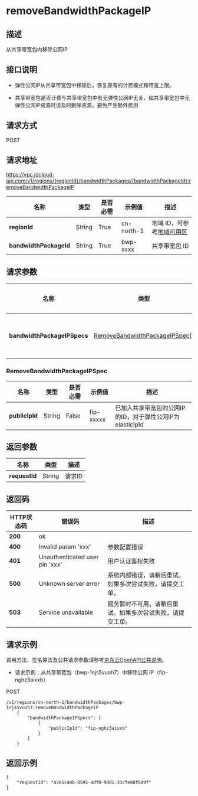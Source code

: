 # removeBandwidthPackageIP


## 描述

从共享带宽包内移除公网IP

## 接口说明

-  弹性公网IP从共享带宽包中移除后，恢复原有的计费模式和带宽上限。

-  共享带宽包是否计费与共享带宽包中有无弹性公网IP无关，如共享带宽包中无弹性公网IP资源时请及时删除资源，避免产生额外费用


## 请求方式
POST

## 请求地址
https://vpc.jdcloud-api.com/v1/regions/{regionId}/bandwidthPackages/{bandwidthPackageId}:removeBandwidthPackageIP

|名称|类型|是否必需|示例值|描述|
|---|---|---|---|---|
|**regionId**|String|True| cn-north-1 |地域 ID，可参考[地域可用区](https://docs.jdcloud.com/cn/virtual-private-cloud/region-az)|
|**bandwidthPackageId**|String|True| bwp-xxxx |共享带宽包 ID|

## 请求参数
|名称|类型|是否必需|示例值|描述|
|---|---|---|---|---|
|**bandwidthPackageIPSpecs**|[RemoveBandwidthPackageIPSpec[]](removebandwidthpackageip#removebandwidthpackageipspec)|True| |公网IP列表|

### <div id="removebandwidthpackageipspec">RemoveBandwidthPackageIPSpec</div>
|名称|类型|是否必需|示例值|描述|
|---|---|---|---|---|
|**publicIpId**|String|False| fip-xxxxx |已加入共享带宽包的公网IP的ID，对于弹性公网IP为elasticIpId|

## 返回参数
|名称|类型|描述|
|---|---|---|
|**requestId**|String|请求ID|


## 返回码
| HTTP状态码 | 错误码                         | 描述                                                       |
| ---------- | ------------------------------ | ---------------------------------------------------------- |
| **200**    | ok                             |                                                            |
| **400**    | Invalid param 'xxx'            | 参数配置错误                                               |
| **401**    | Unauthenticated user pin 'xxx' | 用户认证鉴权失败                                           |
| **500**    | Unknown server error           | 系统内部错误，请稍后重试。如果多次尝试失败，请提交工单。   |
| **503**    | Service unavailable            | 服务暂时不可用，请稍后重试。如果多次尝试失败，请提交工单。 |

## 请求示例
调用方法、签名算法及公共请求参数请参考[京东云OpenAPI公共说明](https://docs.jdcloud.com/common-declaration/api/introduction)。

- 请求示例：从共享带宽包（bwp-1njs5vuoh7）中移除公网 IP（fip-nghz3aixxb）

POST

```
/v1/regions/cn-north-1/bandwidthPackages/bwp-1njs5vuoh7:removeBandwidthPackageIP
    {
        "bandwidthPackageIPSpecs": [
            {
                "publicIpId": "fip-nghz3aixxb"
            }
        ]
    }

```

## 返回示例
```
{
    "requestId": "a785c44b-8595-4df0-9d81-33cfe88f0d9f"
}
```
